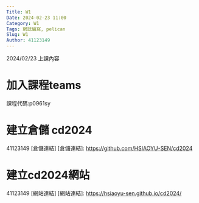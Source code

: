 ```yaml
---
Title: W1
Date: 2024-02-23 11:00
Category: W1
Tags: 網誌編寫, pelican
Slug: W1
Author: 41123149
---
```


2024/02/23 上課內容

<!-- PELICAN_END_SUMMARY -->

# 加入課程teams
課程代碼:p0961sy
# 建立倉儲 cd2024
41123149 [倉儲連結]
[倉儲連結]: https://github.com/HSIAOYU-SEN/cd2024
# 建立cd2024網站
41123149 [網站連結]
[網站連結]: https://hsiaoyu-sen.github.io/cd2024/